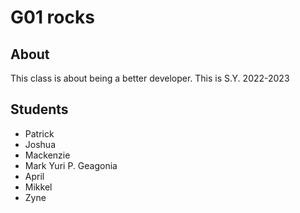 # G01 rocks

## About

This class is about being a better developer. This is S.Y. 2022-2023

## Students

 - Patrick
 - Joshua
 - Mackenzie
 - Mark Yuri P. Geagonia
 - April
 - Mikkel
 - Zyne

